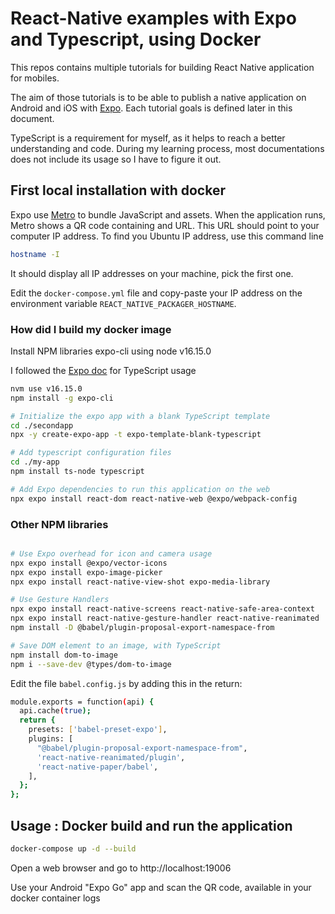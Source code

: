 # React-Native examples with Expo and Typescript, using Docker

This repos contains multiple tutorials for building React Native application for mobiles. 

The aim of those tutorials is to be able to publish a native application on Android and iOS with [Expo](https://expo.dev/). Each tutorial goals is defined later in this document.

TypeScript is a requirement for myself, as it helps to reach a better understanding and code. During my learning process, most documentations does not include its usage so I have to figure it out.

## First local installation with docker

Expo use [Metro](https://docs.expo.dev/guides/customizing-metro/) to bundle JavaScript and assets. When the application runs, Metro shows a QR code containing and URL. This URL should point to your computer IP address. To find you Ubuntu IP address, use this command line

```bash
hostname -I
```

It should display all IP addresses on your machine, pick the first one.

Edit the `docker-compose.yml` file and copy-paste your IP address on the environment variable `REACT_NATIVE_PACKAGER_HOSTNAME`.

### How did I build my docker image

Install NPM libraries expo-cli using node v16.15.0

I followed the [Expo doc](https://docs.expo.dev/guides/typescript/#starting-from-scratch-using-a-typescript-template) for TypeScript usage 

```bash
nvm use v16.15.0
npm install -g expo-cli

# Initialize the expo app with a blank TypeScript template
cd ./secondapp
npx -y create-expo-app -t expo-template-blank-typescript

# Add typescript configuration files
cd ./my-app
npm install ts-node typescript

# Add Expo dependencies to run this application on the web
npx expo install react-dom react-native-web @expo/webpack-config
```

### Other NPM libraries 

```bash

# Use Expo overhead for icon and camera usage
npx expo install @expo/vector-icons
npx expo install expo-image-picker
npx expo install react-native-view-shot expo-media-library

# Use Gesture Handlers
npx expo install react-native-screens react-native-safe-area-context
npx expo install react-native-gesture-handler react-native-reanimated
npm install -D @babel/plugin-proposal-export-namespace-from

# Save DOM element to an image, with TypeScript
npm install dom-to-image
npm i --save-dev @types/dom-to-image
```

Edit the file `babel.config.js` by adding this in the return: 

```bash
module.exports = function(api) {
  api.cache(true);
  return {
    presets: ['babel-preset-expo'],
    plugins: [
      "@babel/plugin-proposal-export-namespace-from",
      'react-native-reanimated/plugin',
      'react-native-paper/babel',
    ],
  };
};
```

## Usage : Docker build and run the application

```bash
docker-compose up -d --build
```

Open a web browser and go to http://localhost:19006

Use your Android "Expo Go" app and scan the QR code, available in your docker container logs


